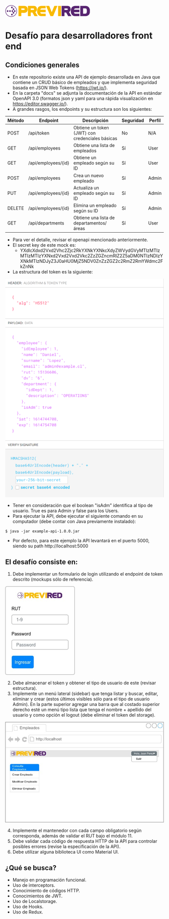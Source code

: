 [![N|Solid](docs/imgs/logo.png)](https://www.previred.com)

# Desafío para desarrolladores front end

## Condiciones generales
- En este repositorio existe una API de ejemplo desarrollada en Java que contiene un CRUD básico de empleados y que implementa seguridad basada en JSON Web Tokens (https://jwt.io/).
- En la carpeta "docs" se adjunta la documentación de la API en estándar OpenAPI 3.0 (formatos json y yaml para una rápida visualización en https://editor.swagger.io/).
- A grandes rasgos, los endpoints y su estructura son los siguientes:

| Método | Endpoint            | Descripción                                      | Seguridad | Perfil |
| ------ | ------------------- | ------------------------------------------------ | --------- | ------ |
| POST   | /api/token          | Obtiene un token (JWT) con credenciales básicas  | No        | N/A    |
| GET    | /api/employees      | Obtiene una lista de empleados                   | Sí        | User   |
| GET    | /api/employees/{id} | Obtiene un empleado según su ID                  | Sí        | User   |
| POST   | /api/employees      | Crea un nuevo empleado                           | Sí        | Admin  |
| PUT    | /api/employees/{id} | Actualiza un empleado según su ID                | Sí        | Admin  |
| DELETE | /api/employees/{id} | Elimina un empleado según su ID                  | Sí        | Admin  |
| GET    | /api/departments    | Obtiene una lista de departamentos/áreas         | Sí        | User   |

- Para ver el detalle, revisar el openapi mencionado anteriormente.
- El secret key de este mock es:
    - YXdlcXdxd2Vxd2Vhc2Zjc2RkYXNkYXNkcXdyZWVydGVyMTIzMTIzMTIzMTIzYXNxd2Vxd2Vxd2Vkc2ZzZGZncmRlZ2Z5aDM0NTIzNDIzYXNkMTIzNDJyZ3J0aHU0MjZ5NDV0ZnZzZGZ2c2RmZ2RmYWdmc2FkZnNk
- La estructura del token es la siguiente:

![N|Solid](docs/imgs/jwt-example.png)

- Tener en consideración que el boolean "isAdm" identifica al tipo de usuario. True es para Admin y false para los Users.
- Para ejecutar la API, debe ejecutar el siguiente comando en su computador (debe contar con Java previamente instalado):

```
$ java -jar example-api-1.0.0.jar
```
- Por defecto, para este ejemplo la API levantará en el puerto 5000, siendo su path http://localhost:5000


## El desafío consiste en:
1. Debe implementar un formulario de login utilizando el endpoint de token descrito (mockups sólo de referencia).

![N|Solid](docs/imgs/mock1-login.jpg)

2. Debe almacenar el token y obtener el tipo de usuario de este (revisar estructura).
3. Implemente un menú lateral (sidebar) que tenga listar y buscar, editar, eliminar y crear (estos últimos visibles sólo para el tipo de usuario Admin). En la parte superior agregar una barra que al costado superior derecho esté un menú tipo lista que tenga el nombre + apellido del usuario y como opción el logout (debe eliminar el token del storage).

![N|Solid](docs/imgs/mock2-main.jpg)
 
4. Implemente el mantenedor con cada campo obligatorio según corresponda, además de validar el RUT bajo el módulo 11.
5. Debe validar cada código de respuesta HTTP de la API para controlar posibles errores (revise la especificación de la API).
6. Debe utilizar alguna biblioteca UI como Material UI.

## ¿Qué se busca?
- Manejo en programación funcional.
- Uso de interceptors.
- Conocimiento de códigos HTTP.
- Conocimientos de JWT.
- Uso de Localstorage.
- Uso de Hooks.
- Uso de Redux.

